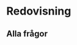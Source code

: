 Redovisning
====================================
 
Alla frågor
------------------------------------
 
